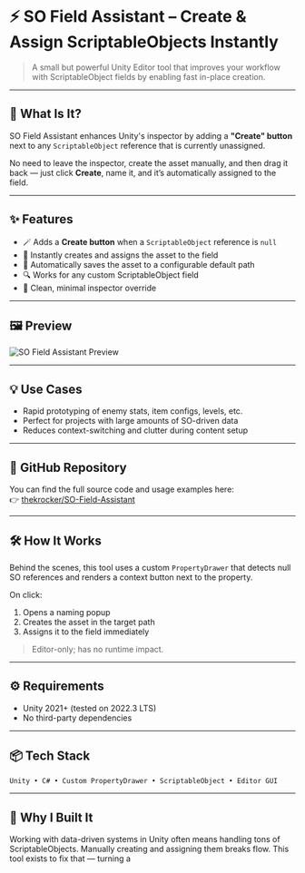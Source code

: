 # ⚡ SO Field Assistant – Create & Assign ScriptableObjects Instantly

> A small but powerful Unity Editor tool that improves your workflow with ScriptableObject fields by enabling fast in-place creation.

---

## 🎯 What Is It?

SO Field Assistant enhances Unity's inspector by adding a **"Create" button** next to any `ScriptableObject` reference that is currently unassigned.

No need to leave the inspector, create the asset manually, and then drag it back — just click **Create**, name it, and it’s automatically assigned to the field.

---

## ✨ Features

- 🪄 Adds a **Create button** when a `ScriptableObject` reference is `null`
- 🔄 Instantly creates and assigns the asset to the field
- 📁 Automatically saves the asset to a configurable default path
- 🔍 Works for any custom ScriptableObject field
- 🧼 Clean, minimal inspector override

---

## 🖼️ Preview

![SO Field Assistant Preview](media/dev-hub/so-field-assistant-preview.png)

---

## 💡 Use Cases

- Rapid prototyping of enemy stats, item configs, levels, etc.
- Perfect for projects with large amounts of SO-driven data
- Reduces context-switching and clutter during content setup

---

## 🔗 GitHub Repository

You can find the full source code and usage examples here:  
👉 [thekrocker/SO-Field-Assistant](https://github.com/thekrocker/SO-Field-Assistant)

---

## 🛠️ How It Works

Behind the scenes, this tool uses a custom `PropertyDrawer` that detects null SO references and renders a context button next to the property.

On click:
1. Opens a naming popup
2. Creates the asset in the target path
3. Assigns it to the field immediately

> Editor-only; has no runtime impact.

---

## ⚙️ Requirements

- Unity 2021+ (tested on 2022.3 LTS)
- No third-party dependencies

---

## 📦 Tech Stack

`Unity • C# • Custom PropertyDrawer • ScriptableObject • Editor GUI`

---

## 🧠 Why I Built It

Working with data-driven systems in Unity often means handling tons of ScriptableObjects. Manually creating and assigning them breaks flow. This tool exists to fix that — turning a
